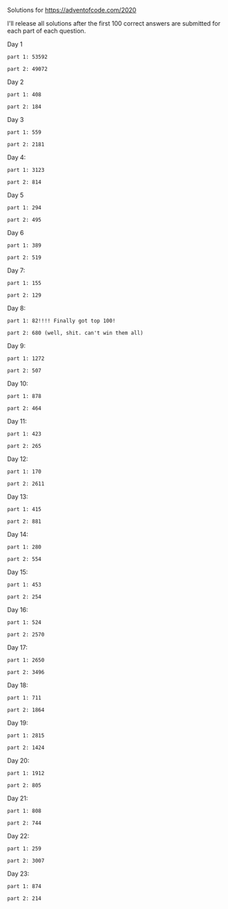 Solutions for https://adventofcode.com/2020

I'll release all solutions after the first 100 correct answers are submitted for each part of each question.

Day 1

    part 1: 53592

    part 2: 49072


Day 2

    part 1: 408

    part 2: 184


Day 3

    part 1: 559

    part 2: 2181


Day 4:

    part 1: 3123

    part 2: 814


Day 5

    part 1: 294

    part 2: 495


Day 6

    part 1: 389

    part 2: 519


Day 7:

    part 1: 155

    part 2: 129


Day 8:

    part 1: 82!!!! Finally got top 100!

    part 2: 680 (well, shit. can't win them all)


Day 9:

    part 1: 1272

    part 2: 507

Day 10:

    part 1: 878

    part 2: 464

Day 11:

    part 1: 423

    part 2: 265

Day 12:

    part 1: 170

    part 2: 2611

Day 13:

    part 1: 415

    part 2: 881

Day 14:

    part 1: 280

    part 2: 554

Day 15:

    part 1: 453

    part 2: 254

Day 16:
    
    part 1: 524
    
    part 2: 2570

Day 17:

    part 1: 2650

    part 2: 3496

Day 18:

    part 1: 711

    part 2: 1864

Day 19:

    part 1: 2815

    part 2: 1424

Day 20:

    part 1: 1912

    part 2: 805

Day 21:

    part 1: 808

    part 2: 744

Day 22:

    part 1: 259

    part 2: 3007

Day 23:

    part 1: 874

    part 2: 214
